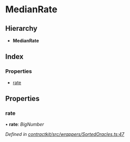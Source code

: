 # MedianRate

## Hierarchy

* **MedianRate**

## Index

### Properties

* [rate](_wrappers_sortedoracles_.medianrate.md#rate)

## Properties

### rate

• **rate**: _BigNumber_

_Defined in_ [_contractkit/src/wrappers/SortedOracles.ts:47_](https://github.com/celo-org/celo-monorepo/blob/master/packages/sdk/contractkit/src/wrappers/SortedOracles.ts#L47)


